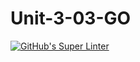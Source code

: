 # Unit-3-03-GO
[![GitHub's Super Linter](https://github.com/daniel-pawelko-ics20/Unit-3-03-GO/workflows/GitHub's%20Super%20Linter/badge.svg)](https://github.com/daniel-pawelko-ics20/Unit-3-03-GO/actions)